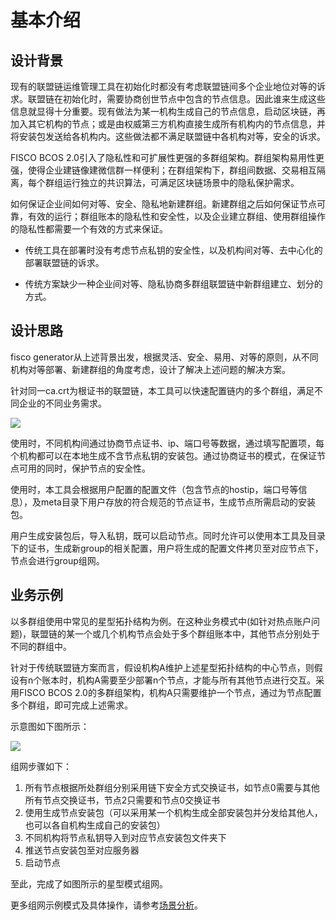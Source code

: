 # 基本介绍

## 设计背景

现有的联盟链运维管理工具在初始化时都没有考虑联盟链间多个企业地位对等的诉求。联盟链在初始化时，需要协商创世节点中包含的节点信息。因此谁来生成这些信息就显得十分重要。现有做法为某一机构生成自己的节点信息，启动区块链，再加入其它机构的节点；或是由权威第三方机构直接生成所有机构内的节点信息，并将安装包发送给各机构内。这些做法都不满足联盟链中各机构对等，安全的诉求。

FISCO BCOS 2.0引入了隐私性和可扩展性更强的多群组架构。群组架构易用性更强，使得企业建链像建微信群一样便利；在群组架构下，群组间数据、交易相互隔离，每个群组运行独立的共识算法，可满足区块链场景中的隐私保护需求。

如何保证企业间如何对等、安全、隐私地新建群组。新建群组之后如何保证节点可靠，有效的运行；群组账本的隐私性和安全性，以及企业建立群组、使用群组操作的隐私性都需要一个有效的方式来保证。

- 传统工具在部署时没有考虑节点私钥的安全性，以及机构间对等、去中心化的部署联盟链的诉求。

- 传统方案缺少一种企业间对等、隐私协商多群组联盟链中新群组建立、划分的方式。

## 设计思路

fisco generator从上述背景出发，根据灵活、安全、易用、对等的原则，从不同机构对等部署、新建群组的角度考虑，设计了解决上述问题的解决方案。

针对同一ca.crt为根证书的联盟链，本工具可以快速配置链内的多个群组，满足不同企业的不同业务需求。

![](../../images/enterprise/feature.png)

使用时，不同机构间通过协商节点证书、ip、端口号等数据，通过填写配置项，每个机构都可以在本地生成不含节点私钥的安装包。通过协商证书的模式，在保证节点可用的同时，保护节点的安全性。

使用时，本工具会根据用户配置的配置文件（包含节点的hostip，端口号等信息），及meta目录下用户存放的符合规范的节点证书，生成节点所需启动的安装包。

用户生成安装包后，导入私钥，既可以启动节点。同时允许可以使用本工具及目录下的证书，生成新group的相关配置，用户将生成的配置文件拷贝至对应节点下，节点会进行group组网。

## 业务示例

以多群组使用中常见的星型拓扑结构为例。在这种业务模式中(如针对热点账户问题)，联盟链的某一个或几个机构节点会处于多个群组账本中，其他节点分别处于不同的群组中。

针对于传统联盟链方案而言，假设机构A维护上述星型拓扑结构的中心节点，则假设有n个账本时，机构A需要至少部署n个节点，才能与所有其他节点进行交互。采用FISCO BCOS 2.0的多群组架构，机构A只需要维护一个节点，通过为节点配置多个群组，即可完成上述需求。

示意图如下图所示：

![](../..//images/enterprise/simple_star1.png)

组网步骤如下：

1. 所有节点根据所处群组分别采用链下安全方式交换证书，如节点0需要与其他所有节点交换证书，节点2只需要和节点0交换证书
2. 使用生成节点安装包（可以采用某一个机构生成全部安装包并分发给其他人，也可以各自机构生成自己的安装包）
3. 不同机构将节点私钥导入到对应节点安装包文件夹下
4. 推送节点安装包至对应服务器
5. 启动节点

至此，完成了如图所示的星型模式组网。

更多组网示例模式及具体操作，请参考[场景分析](./playgroud/index.html)。